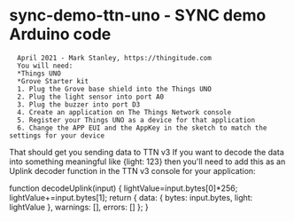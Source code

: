 # sync-demo-ttn-uno - SYNC demo Arduino code
      April 2021 - Mark Stanley, https://thingitude.com
      You will need:
      *Things UNO
      *Grove Starter kit
      1. Plug the Grove base shield into the Things UNO
      2. Plug the light sensor into port A0
      3. Plug the buzzer into port D3
      4. Create an application on The Things Network console
      5. Register your Things UNO as a device for that application
      6. Change the APP EUI and the AppKey in the sketch to match the settings for your device

That should get you sending data to TTN v3
If you want to decode the data into something meaningful like {light: 123} then you'll need to add this
as an Uplink decoder function in the TTN v3 console for your application:

  function decodeUplink(input) {
  lightValue=input.bytes[0]*256;
  lightValue+=input.bytes[1];
  return {
    data: {
      bytes: input.bytes,
      light: lightValue
    },
    warnings: [],
    errors: []
  };
}


